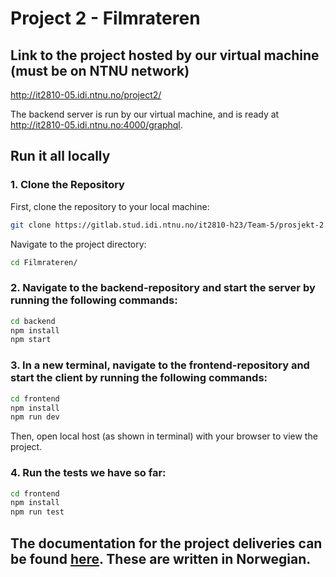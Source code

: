 # Project 2 - Filmrateren

## Link to the project hosted by our virtual machine (must be on NTNU network)


http://it2810-05.idi.ntnu.no/project2/


The backend server is run by our virtual machine, and is ready at http://it2810-05.idi.ntnu.no:4000/graphql.


## Run it all locally

### 1. Clone the Repository

First, clone the repository to your local machine:

```bash
git clone https://gitlab.stud.idi.ntnu.no/it2810-h23/Team-5/prosjekt-2.git
```


Navigate to the project directory:

```bash
cd Filmrateren/
```


### 2. Navigate to the backend-repository and start the server by running the following commands:


```bash
cd backend
npm install
npm start
```

### 3. In a new terminal, navigate to the frontend-repository and start the client by running the following commands:

```bash
cd frontend
npm install
npm run dev
```

Then, open local host (as shown in terminal) with your browser to view the project.

### 4. Run the tests we have so far:

```bash
cd frontend
npm install
npm run test
```

## The documentation for the project deliveries can be found [here](/Filmrateren/docs/). These are written in Norwegian. 

